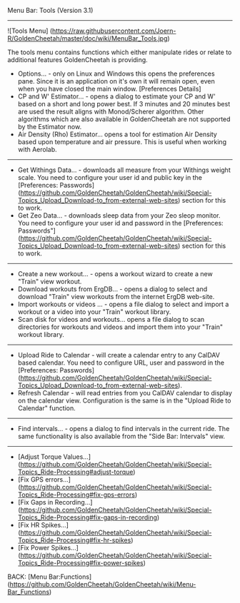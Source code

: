 Menu Bar: Tools (Version 3.1)
***

![Tools Menu] (https://raw.githubusercontent.com/Joern-R/GoldenCheetah/master/doc/wiki/MenuBar_Tools.jpg)

The tools menu contains functions which either manipulate rides or relate to additional features GoldenCheetah is providing.

* Options... - only on Linux and Windows this opens the preferences pane. Since it is an application on it's own it will remain open, even when you have closed the main window. [Preferences Details]
* CP and W' Estimator... - opens a dialog to estimate your CP and W' based on a short and long power best. If 3 minutes and 20 minutes best are used the result aligns with Monod/Scherer algorithm. Other algorithms which are also available in GoldenCheetah are not supported by the Estimator now. 
* Air Density (Rho) Estimator... opens a tool for estimation Air Density based upon temperature and air pressure. This is useful when working with Aerolab.

***

* Get Withings Data... - downloads all measure from your Withings weight scale. You need to configure your user id and public key in the [Preferences: Passwords]
(https://github.com/GoldenCheetah/GoldenCheetah/wiki/Special-Topics_Upload_Download-to_from-external-web-sites) section for this to work.
* Get Zeo Data... - downloads sleep data from your Zeo sleop monitor. You need to configure your user id and password in the [Preferences: Passwords"] (https://github.com/GoldenCheetah/GoldenCheetah/wiki/Special-Topics_Upload_Download-to_from-external-web-sites) section for this to work.


***
* Create a new workout... - opens a workout wizard to create a new "Train" view workout. 
* Download workouts from ErgDB... - opens a dialog to select and download "Train" view workouts from the internet ErgDB web-site.
* Import workouts or videos ... - opens a file dialog to select and import a workout or a video into your "Train" workout library.
* Scan disk for videos and workouts... opens a file dialog to scan directories for workouts and videos and import them into your "Train" workout library.

***

* Upload Ride to Calendar - will create a calendar entry to any CalDAV based calendar. You need to configure URL, user and password in the [Preferences: Passwords] (https://github.com/GoldenCheetah/GoldenCheetah/wiki/Special-Topics_Upload_Download-to_from-external-web-sites).
* Refresh Calendar - will read entries from you CalDAV calendar to display on the calendar view. Configuration is the same is in the "Upload Ride to Calendar" function.

***

* Find intervals... - opens a dialog to find intervals in the current ride. The same functionality is also available from the "Side Bar: Intervals" view. 

***

* [Adjust Torque Values...] (https://github.com/GoldenCheetah/GoldenCheetah/wiki/Special-Topics_Ride-Processing#adjust-torque)
* [Fix GPS errors...] (https://github.com/GoldenCheetah/GoldenCheetah/wiki/Special-Topics_Ride-Processing#fix-gps-errors)
* [Fix Gaps in Recording...] (https://github.com/GoldenCheetah/GoldenCheetah/wiki/Special-Topics_Ride-Processing#fix-gaps-in-recording)
* [Fix HR Spikes...] (https://github.com/GoldenCheetah/GoldenCheetah/wiki/Special-Topics_Ride-Processing#fix-hr-spikes)
* [Fix Power Spikes...] (https://github.com/GoldenCheetah/GoldenCheetah/wiki/Special-Topics_Ride-Processing#fix-power-spikes)

BACK: [Menu Bar:Functions] (https://github.com/GoldenCheetah/GoldenCheetah/wiki/Menu-Bar_Functions)
